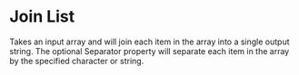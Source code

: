 # Join List

Takes an input array and will join each item in the array into a single output string. The optional Separator property will separate each item in the array by the specified character or string.
